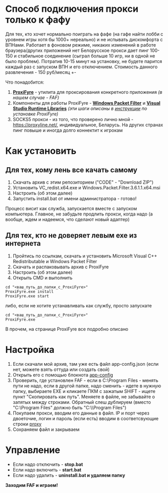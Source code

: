 # Способ подключения прокси только к фафу

Для тех, кто хочет нормально поиграть на фафе (на гафе найти лобби с уровнем игры хотя бы 1000+ нереально) и не испывать дискомфорта с ВПНами.
Работает в фоновом режиме, никаких изменений в работе браузера/других приложений нет
Белорусское прокси дает пинг 100-150 и стабильное соединение (сыграл больше 10 игр, ни в одной не было проблем). Потратив 10-15 минут на установку, не будете парится каждый раз с запуском ВПН и его отключением.
Стоимость данного развлечения - 150 руб/месяц +-

Что понадобится:

1. **[ProxiFyre](https://github.com/wiresock/proxifyre/releases/tag/v2.1.2)** - утилита для проксирования конкретного приложения *(в нашем случае - FAF)*
2. Компоненты для работы ProxiFyre - **[Windows Packet Filter](https://github.com/wiresock/ndisapi/releases/download/v3.6.1/Windows.Packet.Filter.3.6.1.1.x64.msi)** и **[Visual Studio Runtime Libraries](https://aka.ms/vs/17/release/vc_redist.x64.exe)** *(эти шаги описаны в [инструкции](https://github.com/wiresock/proxifyre/tree/v2.1.2?tab=readme-ov-file#quick-start-guide) по установке ProxiFyre)*
3. SOCKS5 прокси - из того, что проверено лично мной - https://proxyline.net/, индивидуальное, Беларусь. На других странах пинг повыше и иногда долго коннектит к игрокам

# Как установить
## Для тех, кому лень все качать самому
1. Скачать архив с этим репозиторием ("CODE" - "Download ZIP")
2. Установить VC_redist.x64.exe и Windows.Packet.Filter.3.6.1.1.x64.msi
3. Настроить (об этом далее)
4. Запустить install.bat от имени администратора - готово!

Процесс висит как служба, запускается вместе с запуском компьютера. Главное, не забудьте продлить прокси, когда надо (а вообще, ждем и надеемся, что сделают новый адаптер)

## Для тех, кто не доверяет левым exe из интернета
1. Пройтись по ссылкам, скачать и установить Microsoft Visual C++ Redistributable и Windows Packet Filter
2. Скачать и распаковывать архив с ProxiFyre
3. Настроить (об этом далее)
4. Открыть CMD и выполнить 
```
cd "<ваш_путь_до_папки_c_ProxiFyre>"
ProxiFyre.exe install
ProxiFyre.exe start
```
либо, если не хотите устанавливать как службу, просто запускате
```
cd "<ваш_путь_до_папки_c_ProxiFyre>"
ProxiFyre.exe
```
В прочем, на странице ProxiFyre все подробно описано

# Настройка
1. Если скачали мой архив, там уже есть файл app-config.json (если нет, можете взять оттуда или создать свой) 
2. Открыть его с помощью блокнота
[app-config](https://raw.githubusercontent.com/anden-t/FAF-proxy/refs/heads/main/images/app-config-tutorial.png)
3. Проверить, где установлен FAF - если в C:\Program Files - менять пути не надо, если в другой папке, надо сменить - идете в нужную папку, выбираете EXE и кликаете ПКМ с зажатым SHIFT - ищете пункт "Скопировать как путь". Меняете в файле, не забывайте о запятых между строками. Обратный слеш дублируем (вместо "C:\Program Files" должно быть "C:\\\\Program Files")
4. Покупаем прокси, вводим его данные в файл. IP и порт через двоеточие, логин и пароль (если есть) вводим в соответсвующие строки [proxy](https://raw.githubusercontent.com/anden-t/FAF-proxy/refs/heads/main/images/proxy.png)
5. Сохраняем файл и закрываем

# Управление
- Если надо отключить - **stop.bat**
- Если надо включить - **start.bat**
- Если надо удалить - **uninstall.bat и удаляем папку**

**Заходим FAF и играем!**



